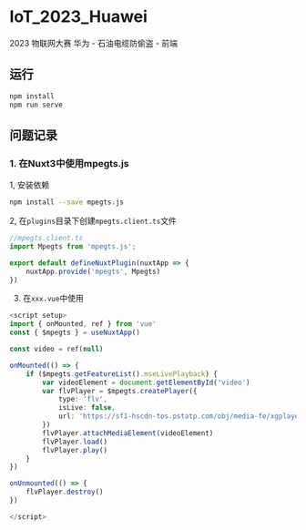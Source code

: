 # IoT_2023_Huawei

2023 物联网大赛 华为 - 石油电缆防偷盗 - 前端

## 运行

```bash
npm install
npm run serve
```

## 问题记录

### 1. 在Nuxt3中使用mpegts.js

1, 安装依赖

```bash
npm install --save mpegts.js
```

2, 在`plugins`目录下创建`mpegts.client.ts`文件

```typescript
//mpegts.client.ts
import Mpegts from 'mpegts.js';

export default defineNuxtPlugin(nuxtApp => {
    nuxtApp.provide('mpegts', Mpegts)
})
```

3. 在`xxx.vue`中使用

```typescript
<script setup>
import { onMounted, ref } from 'vue'
const { $mpegts } = useNuxtApp()

const video = ref(null)

onMounted(() => {
    if ($mpegts.getFeatureList().mseLivePlayback) {
        var videoElement = document.getElementById('video')
        var flvPlayer = $mpegts.createPlayer({
            type: 'flv',
            isLive: false,
            url: 'https://sf1-hscdn-tos.pstatp.com/obj/media-fe/xgplayer_doc_video/flv/xgplayer-demo-360p.flv'
        })
        flvPlayer.attachMediaElement(videoElement)
        flvPlayer.load()
        flvPlayer.play()
    }
})

onUnmounted(() => {
    flvPlayer.destroy()
})

</script>
```

